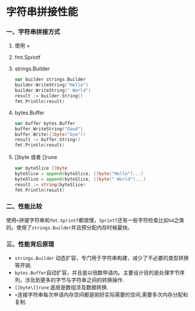 # 字符串拼接性能

### 一、字符串拼接方式

1. 使用 +
2. fmt.Sprintf
3. strings.Builder

	```go
	var builder strings.Builder
	builder.WriteString("Hello")
	builder.WriteString(" World")
	result := builder.String()
	fmt.Println(result)
	```

4. bytes.Buffer

	```go
	var buffer bytes.Buffer
	buffer.WriteString("Good")
	buffer.Write([]byte("bye"))
	result := buffer.String()
	fmt.Println(result)
	```

5. []byte 或者 []rune

	```go
	var byteSlice []byte
    byteSlice = append(byteSlice, []byte("Hello")...)
    byteSlice = append(byteSlice, []byte(" World")...)
    result := string(byteSlice)
    fmt.Println(result)
	```

### 二、性能比较

使用`+`拼接字符串和`fmt.Sprintf`都很慢，`Sprintf`还有一些字符检查比如`%d`之类的。使用了`strings.Builder`并且预分配内存时候最快。



### 三、性能背后原理

- `strings.Builder` 动态扩容，专门用于字符串构建，减少了不必要的类型转换等开销.
- `bytes.Buffer`自动扩容，并且是以倍数申请内。主要设计目的是处理字节序列，涉及到更多的字节与字符串之间的转换操作.
- `[]byte\[]rune` 底层是数组涉及数据转换.
- `+`连接字符串每次申请内存空间都是刚好实际需要的空间,需要多次内存分配和复制.

